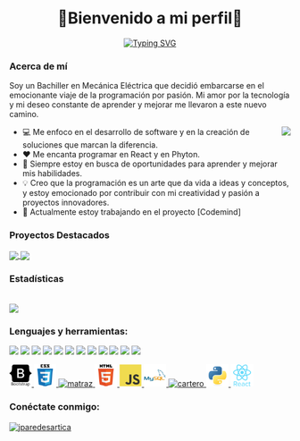
<p align="center">
<h1 align="center">👋Bienvenido a mi perfil👋</h1></p>
<p align="center">
  <a href="https://git.io/typing-svg"><img src="https://readme-typing-svg.demolab.com?font=Agbalumo&pause=1000&color=2E3750&random=false&width=435&lines=Hola+soy+Javier+Paredes%2C bienvenidos;Soy+un+apasionado+Desarrollador+Full+Stack;Soy+del+maravilloso+pa%C3%ADs+llamado+Per%C3%BA" alt="Typing SVG" /></a>
</p>
<h3 align="left">Acerca de mí</h3><p align="left">
<p>Soy un Bachiller en Mecánica Eléctrica que decidió embarcarse en el emocionante viaje de la programación por pasión. Mi amor por la tecnología y mi deseo constante de aprender y mejorar me llevaron a este nuevo camino.
</p>
<img align="right" src="https://media.giphy.com/media/M9gbBd9nbDrOTu1Mqx/giphy.gif">
<ul>
<li> 💻 Me enfoco en el desarrollo de software y en la creación de soluciones que marcan la diferencia.</li>
<li>❤️ Me encanta programar en React y en Phyton.</li>
<li>🌱 Siempre estoy en busca de oportunidades para aprender y mejorar mis habilidades.</li>
<li>💡 Creo que la programación es un arte que da vida a ideas y conceptos, y estoy emocionado por contribuir con mi creatividad y pasión a proyectos innovadores.</li>
<li>💼 Actualmente estoy trabajando en el proyecto [Codemind]</li>
</ul>

 <h3 align="left">Proyectos Destacados</h3>
<a href="https://github.com/JParedesArtica/codemind">
  <!-- Change the `github-readme-stats.anuraghazra1.vercel.app` to `github-readme-stats.vercel.app`  -->
  <img align="center" src="https://github-readme-stats.vercel.app/api/pin/?username=JParedesArtica&repo=codemind&theme=dark"/>
</a>    
<a href="https://github.com/JParedesArtica/JParedes-StarWars">
  <!-- Change the `github-readme-stats.anuraghazra1.vercel.app` to `github-readme-stats.vercel.app`  -->
  <img align="center" src="https://github-readme-stats.vercel.app/api/pin/?username=JParedesArtica&repo=JParedes-StarWars&theme=dark"/>
</a>

<h3 align="left">Estadísticas</h3>
<!-- <a href="https://github.com/anuraghazra/github-readme-stats">
  <img align="center" src="https://github-readme-stats.vercel.app/api?username=JParedesArtica&show_icons=true&theme=dark" alt="Javier's github stats" />
</a> -->
<br />
<a href="https://github.com/anuraghazra/github-readme-stats">
  <img align="center" src="https://github-readme-stats.vercel.app/api/top-langs/?username=jparedesartica&langs_count=8&theme=dark" />
</a>

<h3 align="left">Lenguajes y herramientas:</h3>
<img src="https://img.shields.io/badge/HTML5-E34F26?style=for-the-badge&logo=html5&logoColor=white"> 
<img src="https://img.shields.io/badge/CSS3-1572B6?style=for-the-badge&logo=css3&logoColor=white">
<img src="https://img.shields.io/badge/JavaScript-F7DF1E?style=for-the-badge&logo=javascript&logoColor=black">
<img src="https://img.shields.io/badge/React-20232A?style=for-the-badge&logo=react&logoColor=61DAFB"> 
<img src="https://img.shields.io/badge/GitHub-100000?style=for-the-badge&logo=github&logoColor=white"> 
<img src="https://img.shields.io/badge/Postman-FF6C37?style=for-the-badge&logo=Postman&logoColor=white">
<img src="https://img.shields.io/badge/VSCode-0078D4?style=for-the-badge&logo=visual%20studio%20code&logoColor=white">
<img src="https://img.shields.io/badge/Bootstrap-563D7C?style=for-the-badge&logo=bootstrap&logoColor=white">
<img src="https://img.shields.io/badge/Python-3776AB?style=for-the-badge&logo=python&logoColor=white">
<img src="https://img.shields.io/badge/Flask-000000?style=for-the-badge&logo=flask&logoColor=white">
<img src="https://img.shields.io/badge/MySQL-00000F?style=for-the-badge&logo=mysql&logoColor=white">
<img src="https://img.shields.io/badge/json%20web%20tokens-323330?style=for-the-badge&logo=json-web-tokens&logoColor=pink">
<p align="left"> <a href="https://getbootstrap.com" target="_blank" rel="noreferrer"> <img src="https://raw.githubusercontent.com/devicons/devicon/master/icons/bootstrap/bootstrap-plain-wordmark.svg" alt="bootstrap" width="40" height="40"/> </a> <a href="https://www.w3schools.com/css/" target="_blank" rel="noreferrer"> <img src="https://raw.githubusercontent.com/devicons/devicon/master/icons/css3/css3-original-wordmark.svg" alt="css3" width="40" height="40"/> </a> <a href="https://flask.palletsprojects.com/" target="_blank" rel="noreferrer"> <img src="https://www.vectorlogo.zone/logos/pocoo_flask/pocoo_flask-icon.svg" alt="matraz" width="40" height="40"/> </a> <a href="https://www.w3.org/html/" target="_blank" rel="noreferrer"> <img src="https://raw.githubusercontent.com/devicons/devicon/master/icons/html5/html5-original-wordmark.svg" alt="html5" width="40" height="40"/> </a> <a href="https://developer.mozilla.org/en-US/docs/Web/JavaScript" target="_blank" rel="noreferrer"> <img src="https://raw.githubusercontent.com/devicons/devicon/master/icons/javascript/javascript-original.svg" alt="javascript" width="40" height="40"/> </a> <a href="https://www.mysql.com/" target="_blank" rel="noreferrer"> <img src="https://raw.githubusercontent.com/devicons/devicon/master/icons/mysql/mysql-original-wordmark.svg" alt="mysql" width="40" height="40"/> </a> <a href="https://postman.com" target="_blank" rel="noreferrer"> <img src="https://www.vectorlogo.zone/logos/getpostman/getpostman-icon.svg" alt="cartero" width="40" height="40"/> </a> <a href="https://www.python.org" target="_blank" rel="noreferrer"> <img src="https://raw.githubusercontent.com/devicons/devicon/master/icons/python/python-original.svg" alt="python" width="40" height="40"/> </a> <a href="https://reactjs.org/" target="_blank" rel="noreferrer"> <img src="https://raw.githubusercontent.com/devicons/devicon/master/icons/react/react-original-wordmark.svg" alt="react" width="40" height="40"/> </a> </p>

<h3 align="left">Conéctate conmigo:</h3><p align="left">
<a href="https://linkedin.com/in/jparedesartica" target="blank"><img align="center" src="https://raw.githubusercontent.com/rahuldkjain/github-profile-readme-generator/master/src/images/icons/Social/linked-in-alt.svg" alt="jparedesartica" height="30" width="40" /></a></p>



